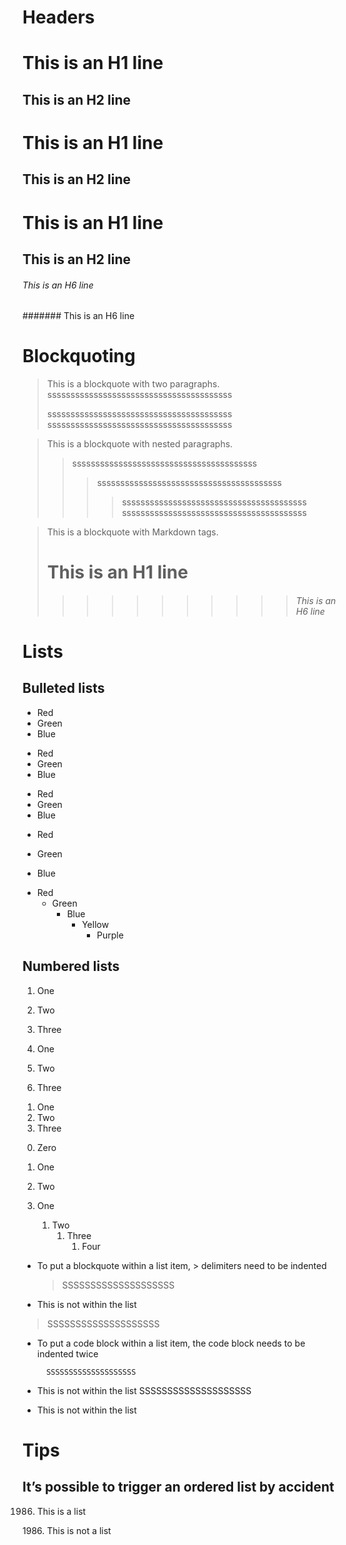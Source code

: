 # Headers

This is an H1 line
=
This is an H2 line
-
This is an H1 line
==================
This is an H2 line
------------------
# This is an H1 line
## This is an H2 line
###### This is an H6 line
####### This is an H6 line

# Blockquoting

> This is a blockquote with two paragraphs.
> ssssssssssssssssssssssssssssssssssssssss
>
> ssssssssssssssssssssssssssssssssssssssss
> ssssssssssssssssssssssssssssssssssssssss

> This is a blockquote with nested paragraphs.
>> ssssssssssssssssssssssssssssssssssssssss
>>> ssssssssssssssssssssssssssssssssssssssss
>>>> ssssssssssssssssssssssssssssssssssssssss
>>> ssssssssssssssssssssssssssssssssssssssss

> This is a blockquote with Markdown tags.
> # This is an H1 line
>>>>>>>>>>> ###### This is an H6 line

# Lists
## Bulleted lists

* Red
* Green
* Blue

+ Red
+ Green
+ Blue

- Red
- Green
- Blue

+ Red
- Green
+ Blue

* Red
  * Green
    * Blue
      * Yellow
        * Purple

## Numbered lists

1. One
2. Two
3. Three

1. One
20. Two
2. Three

<ol>
    <li>One</li>
    <li>Two</li>
    <li>Three</li>
</ol>

0. Zero
1. One
2. Two


1. One
   1. Two
      1. Three
         1. Four

*   To put a blockquote within a list item, > delimiters need to be indented
    > SSSSSSSSSSSSSSSSSSSS

*   This is not within the list
> SSSSSSSSSSSSSSSSSSSS


* To put a code block within a list item, the code block needs to be indented twice

        SSSSSSSSSSSSSSSSSSSS

* This is not within the list
        SSSSSSSSSSSSSSSSSSSS


* This is not within the list

# Tips

## It’s possible to trigger an ordered list by accident

1986. This is a list

1986\. This is not a list

